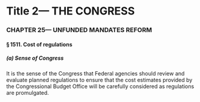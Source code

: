 
# Title 2— THE CONGRESS
### CHAPTER 25— UNFUNDED MANDATES REFORM
#### § 1511. Cost of regulations
##### (a) Sense of Congress

It is the sense of the Congress that Federal agencies should review and evaluate planned regulations to ensure that the cost estimates provided by the Congressional Budget Office will be carefully considered as regulations are promulgated.
